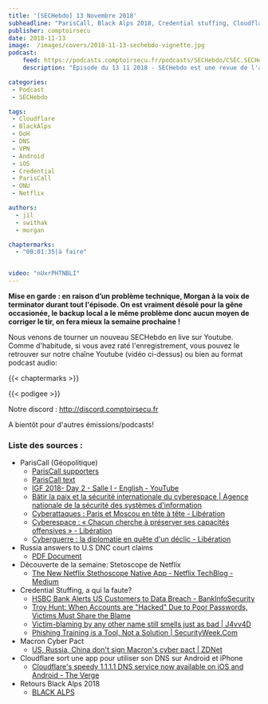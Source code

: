 ```yaml
---
title: '[SECHebdo] 13 Novembre 2018'
subheadline: "ParisCall, Black Alps 2018, Credential stuffing, Cloudflare & DoH Android/iOS, etc."
publisher: comptoirsecu
date: 2018-11-13
image:  /images/covers/2018-11-13-sechebdo-vignette.jpg
podcast:
    feed: https://podcasts.comptoirsecu.fr/podcasts/SECHebdo/CSEC.SECHebdo.2018-11-13.mp3
    description: "Épisode du 13 11 2018 - SECHebdo est une revue de l'actualité cybersécurité réalisée en live sur Youtube, généralement le mardi soir."

categories:
 - Podcast
 - SECHebdo

tags:
 - Cloudflare
 - BlackAlps
 - DoH 
 - DNS 
 - VPN
 - Android
 - iOS
 - Credential
 - ParisCall
 - ONU
 - Netflix

authors:
  - jil
  - swithak
  - morgan

chaptermarks:
  - "00:01:35|à faire"


video: "nUxrPHTNBLI"
---
```


**Mise en garde : en raison d’un problème technique, Morgan à la voix de terminator durant tout l'épisode. On est vraiment désolé pour la gêne occasionée, le backup local a le même problème donc aucun moyen de corriger le tir, on fera mieux la semaine prochaine !**

Nous venons de tourner un nouveau SECHebdo en live sur Youtube. Comme d'habitude, si vous avez raté l'enregistrement, vous pouvez le retrouver sur notre chaîne Youtube (vidéo ci-dessus) ou bien au format podcast audio:

{{< chaptermarks >}}

{{< podigee >}}

Notre discord : <http://discord.comptoirsecu.fr>

A bientôt pour d'autres émissions/podcasts!

### Liste des sources :

*  ParisCall (Géopolitique)
	* [ParisCall supporters](https://www.diplomatie.gouv.fr/IMG/pdf/1_soutien_appel_paris_cle4c5edd.pdf)
	* [ParisCall text](https://www.diplomatie.gouv.fr/IMG/pdf/paris_call_text_-_en_cle06f918.pdf)
	* [IGF 2018- Day 2 - Salle I - English - YouTube](https://youtu.be/PxdSG6M8S4o)
	* [Bâtir la paix et la sécurité internationale du cyberespace | Agence nationale de la sécurité des systèmes d'information](https://www.ssi.gouv.fr/agence/missions/lanssi-a-linternational/batir-la-paix-et-la-securite-internationale-du-cyberespace/)
	* [Cyberattaques : Paris et Moscou en tête à tête - Libération](https://www.liberation.fr/planete/2018/11/11/cyberattaques-paris-et-moscou-en-tete-a-tete_1691473)
	* [Cyberespace : « Chacun cherche à préserver ses capacités offensives » - Libération](https://www.liberation.fr/planete/2018/11/11/cyberespace-chacun-cherche-a-preserver-ses-capacites-offensives_1691460)
	* [Cyberguerre : la diplomatie en quête d'un déclic - Libération](https://www.liberation.fr/planete/2018/11/11/cyberguerre-la-diplomatie-en-quete-d-un-declic_1691476)
*  Russia answers to U.S DNC court claims
	* [PDF Document](https://www.courtlistener.com/recap/gov.uscourts.nysd.492363/gov.uscourts.nysd.492363.186.0.pdf)
*  Découverte de la semaine: Stetoscope de Netflix 
	* [The New Netflix Stethoscope Native App - Netflix TechBlog - Medium](https://medium.com/netflix-techblog/the-new-netflix-stethoscope-native-app-f4e1d38aafcd)
*  Credential Stuffing, a qui la faute?
	* [HSBC Bank Alerts US Customers to Data Breach - BankInfoSecurity](https://www.bankinfosecurity.com/hsbc-bank-alerts-us-customers-to-data-breach-a-11685)
	* [Troy Hunt: When Accounts are "Hacked" Due to Poor Passwords, Victims Must Share the Blame](https://www.troyhunt.com/when-accounts-are-hacked-victims-must-share-the-blame/)
	* [Victim-blaming by any other name still smells just as bad | J4vv4D](https://www.j4vv4d.com/victim-blaming-by-any-other-name-still-smells-just-as-bad/)
	* [Phishing Training is a Tool, Not a Solution | SecurityWeek.Com](https://www.securityweek.com/phishing-training-tool-not-solution)
*  Macron Cyber Pact
	* [US, Russia, China don't sign Macron's cyber pact | ZDNet](https://www.zdnet.com/article/us-russia-china-dont-sign-macrons-cyber-pact/)
* Cloudflare sort une app pour utiliser son DNS sur Android et iPhone
	* [Cloudflare's speedy 1.1.1.1 DNS service now available on iOS and Android - The Verge](https://www.theverge.com/2018/11/12/18087014/cloudflare-dns-service-ios-android-app)
*  Retours Black Alps 2018
	* [BLACK ALPS](https://www.blackalps.ch/ba-18/program.php)
